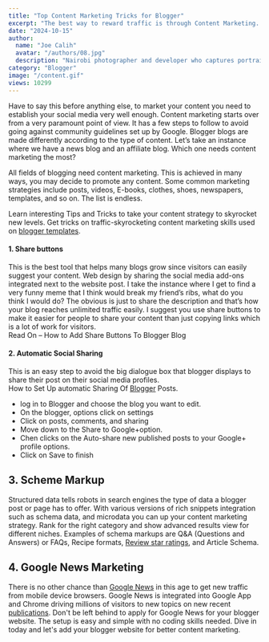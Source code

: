 ```yaml
---
title: "Top Content Marketing Tricks for Blogger"
excerpt: "The best way to reward traffic is through Content Marketing. This Tip is easy than paying an SEO company to market your site for better SEO."
date: "2024-10-15"
author:
  name: "Joe Calih"
  avatar: "/authors/08.jpg"
  description: "Nairobi photographer and developer who captures portraiture, landscapes, weddings, and photo studios."
category: "Blogger"
image: "/content.gif"
views: 10299
---
```



Have to say this before anything else, to market your content you need to establish your social media very well enough. Content marketing starts over from a very paramount point of view. It has a few steps to follow to avoid going against community guidelines set up by Google. Blogger blogs are made differently according to the type of content. Let’s take an instance where we have a news blog and an affiliate blog. Which one needs content marketing the most?

All fields of blogging need content marketing. This is achieved in many ways, you may decide to promote any content. Some common marketing strategies include posts, videos, E-books, clothes, shoes, newspapers, templates, and so on. The list is endless.

Learn interesting Tips and Tricks to take your content strategy to skyrocket new levels. Get tricks on traffic-skyrocketing content marketing skills used on [blogger templates](/category/template).

#### 1. Share buttons

This is the best tool that helps many blogs grow since visitors can easily suggest your content. Web design by sharing the social media add-ons integrated next to the website post. I take the instance where I get to find a very funny meme that I think would break my friend’s ribs, what do you think I would do? The obvious is just to share the description and that’s how your blog reaches unlimited traffic easily. I suggest you use share buttons to make it easier for people to share your content than just copying links which is a lot of work for visitors.  
Read On – How to Add Share Buttons To Blogger Blog

#### 2. Automatic Social Sharing

This is an easy step to avoid the big dialogue box that blogger displays to share their post on their social media profiles.  
How to Set Up automatic Sharing Of [Blogger](http://blogger.com) Posts.

-   log in to Blogger and choose the blog you want to edit.
-   On the blogger, options click on settings
-   Click on posts, comments, and sharing
-   Move down to the Share to Google+option.
-   Chen clicks on the Auto-share new published posts to your Google+ profile options.
-   Click on Save to finish

## 3. Scheme Markup

Structured data tells robots in search engines the type of data a blogger post or page has to offer. With various versions of rich snippets integration such as schema data, and microdata you can up your content marketing strategy. Rank for the right category and show advanced results view for different niches. Examples of schema markups are Q&A (Questions and Answers) or FAQs, Recipe formats, [Review star ratings](/review-star-rating-for-blogger/), and Article Schema.

## 4. Google News Marketing

There is no other chance than [Google News](https://news.google.com/) in this age to get new traffic from mobile device browsers. Google News is integrated into Google App and Chrome driving millions of visitors to new topics on new recent [publications](https://publishercenter.google.com/). Don't be left behind to apply for Google News for your blogger website. The setup is easy and simple with no coding skills needed. Dive in today and let's add your blogger website for better content marketing.

